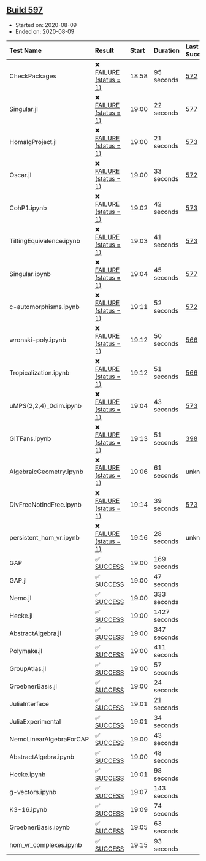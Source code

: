 ## [Build 597](https://oscarci.mathematik.uni-kl.de/job/oscar-stable/597/)

* Started on: 2020-08-09
* Ended on: 2020-08-09

| Test Name    | Result | Start | Duration | Last Success | First Failure |
|:-------------|:-------|:------|:---------|:-------------|:--------------|
| CheckPackages | ❌ [FAILURE (status = 1)](https://oscarci.mathematik.uni-kl.de/job/oscar-stable/597/artifact/logs/build-597/CheckPackages.log) | 18:58 | 95 seconds | [572](https://oscarci.mathematik.uni-kl.de/job/oscar-stable/572/) | [573](https://oscarci.mathematik.uni-kl.de/job/oscar-stable/573/) |
| Singular.jl | ❌ [FAILURE (status = 1)](https://oscarci.mathematik.uni-kl.de/job/oscar-stable/597/artifact/logs/build-597/Singular.jl.log) | 19:00 | 22 seconds | [577](https://oscarci.mathematik.uni-kl.de/job/oscar-stable/577/) | [578](https://oscarci.mathematik.uni-kl.de/job/oscar-stable/578/) |
| HomalgProject.jl | ❌ [FAILURE (status = 1)](https://oscarci.mathematik.uni-kl.de/job/oscar-stable/597/artifact/logs/build-597/HomalgProject.jl.log) | 19:00 | 21 seconds | [573](https://oscarci.mathematik.uni-kl.de/job/oscar-stable/573/) | [574](https://oscarci.mathematik.uni-kl.de/job/oscar-stable/574/) |
| Oscar.jl | ❌ [FAILURE (status = 1)](https://oscarci.mathematik.uni-kl.de/job/oscar-stable/597/artifact/logs/build-597/Oscar.jl.log) | 19:00 | 33 seconds | [572](https://oscarci.mathematik.uni-kl.de/job/oscar-stable/572/) | [573](https://oscarci.mathematik.uni-kl.de/job/oscar-stable/573/) |
| CohP1.ipynb | ❌ [FAILURE (status = 1)](https://oscarci.mathematik.uni-kl.de/job/oscar-stable/597/artifact/logs/build-597/CohP1.ipynb.log) | 19:02 | 42 seconds | [573](https://oscarci.mathematik.uni-kl.de/job/oscar-stable/573/) | [574](https://oscarci.mathematik.uni-kl.de/job/oscar-stable/574/) |
| TiltingEquivalence.ipynb | ❌ [FAILURE (status = 1)](https://oscarci.mathematik.uni-kl.de/job/oscar-stable/597/artifact/logs/build-597/TiltingEquivalence.ipynb.log) | 19:03 | 41 seconds | [573](https://oscarci.mathematik.uni-kl.de/job/oscar-stable/573/) | [574](https://oscarci.mathematik.uni-kl.de/job/oscar-stable/574/) |
| Singular.ipynb | ❌ [FAILURE (status = 1)](https://oscarci.mathematik.uni-kl.de/job/oscar-stable/597/artifact/logs/build-597/Singular.ipynb.log) | 19:04 | 45 seconds | [577](https://oscarci.mathematik.uni-kl.de/job/oscar-stable/577/) | [578](https://oscarci.mathematik.uni-kl.de/job/oscar-stable/578/) |
| c-automorphisms.ipynb | ❌ [FAILURE (status = 1)](https://oscarci.mathematik.uni-kl.de/job/oscar-stable/597/artifact/logs/build-597/c-automorphisms.ipynb.log) | 19:11 | 52 seconds | [572](https://oscarci.mathematik.uni-kl.de/job/oscar-stable/572/) | [573](https://oscarci.mathematik.uni-kl.de/job/oscar-stable/573/) |
| wronski-poly.ipynb | ❌ [FAILURE (status = 1)](https://oscarci.mathematik.uni-kl.de/job/oscar-stable/597/artifact/logs/build-597/wronski-poly.ipynb.log) | 19:12 | 50 seconds | [566](https://oscarci.mathematik.uni-kl.de/job/oscar-stable/566/) | [567](https://oscarci.mathematik.uni-kl.de/job/oscar-stable/567/) |
| Tropicalization.ipynb | ❌ [FAILURE (status = 1)](https://oscarci.mathematik.uni-kl.de/job/oscar-stable/597/artifact/logs/build-597/Tropicalization.ipynb.log) | 19:12 | 51 seconds | [566](https://oscarci.mathematik.uni-kl.de/job/oscar-stable/566/) | [567](https://oscarci.mathematik.uni-kl.de/job/oscar-stable/567/) |
| uMPS(2,2,4)_0dim.ipynb | ❌ [FAILURE (status = 1)](https://oscarci.mathematik.uni-kl.de/job/oscar-stable/597/artifact/logs/build-597/uMPS-2-2-4-_0dim.ipynb.log) | 19:04 | 43 seconds | [573](https://oscarci.mathematik.uni-kl.de/job/oscar-stable/573/) | [574](https://oscarci.mathematik.uni-kl.de/job/oscar-stable/574/) |
| GITFans.ipynb | ❌ [FAILURE (status = 1)](https://oscarci.mathematik.uni-kl.de/job/oscar-stable/597/artifact/logs/build-597/GITFans.ipynb.log) | 19:13 | 51 seconds | [398](https://oscarci.mathematik.uni-kl.de/job/oscar-stable/398/) | [399](https://oscarci.mathematik.uni-kl.de/job/oscar-stable/399/) |
| AlgebraicGeometry.ipynb | ❌ [FAILURE (status = 1)](https://oscarci.mathematik.uni-kl.de/job/oscar-stable/597/artifact/logs/build-597/AlgebraicGeometry.ipynb.log) | 19:06 | 61 seconds | unknown | unknown |
| DivFreeNotIndFree.ipynb | ❌ [FAILURE (status = 1)](https://oscarci.mathematik.uni-kl.de/job/oscar-stable/597/artifact/logs/build-597/DivFreeNotIndFree.ipynb.log) | 19:14 | 39 seconds | [573](https://oscarci.mathematik.uni-kl.de/job/oscar-stable/573/) | [574](https://oscarci.mathematik.uni-kl.de/job/oscar-stable/574/) |
| persistent_hom_vr.ipynb | ❌ [FAILURE (status = 1)](https://oscarci.mathematik.uni-kl.de/job/oscar-stable/597/artifact/logs/build-597/persistent_hom_vr.ipynb.log) | 19:16 | 28 seconds | unknown | unknown |
| GAP | ✅ [SUCCESS](https://oscarci.mathematik.uni-kl.de/job/oscar-stable/597/artifact/logs/build-597/GAP.log) | 19:00 | 169 seconds |  |  |
| GAP.jl | ✅ [SUCCESS](https://oscarci.mathematik.uni-kl.de/job/oscar-stable/597/artifact/logs/build-597/GAP.jl.log) | 19:00 | 47 seconds |  |  |
| Nemo.jl | ✅ [SUCCESS](https://oscarci.mathematik.uni-kl.de/job/oscar-stable/597/artifact/logs/build-597/Nemo.jl.log) | 19:00 | 333 seconds |  |  |
| Hecke.jl | ✅ [SUCCESS](https://oscarci.mathematik.uni-kl.de/job/oscar-stable/597/artifact/logs/build-597/Hecke.jl.log) | 19:00 | 1427 seconds |  |  |
| AbstractAlgebra.jl | ✅ [SUCCESS](https://oscarci.mathematik.uni-kl.de/job/oscar-stable/597/artifact/logs/build-597/AbstractAlgebra.jl.log) | 19:00 | 347 seconds |  |  |
| Polymake.jl | ✅ [SUCCESS](https://oscarci.mathematik.uni-kl.de/job/oscar-stable/597/artifact/logs/build-597/Polymake.jl.log) | 19:00 | 411 seconds |  |  |
| GroupAtlas.jl | ✅ [SUCCESS](https://oscarci.mathematik.uni-kl.de/job/oscar-stable/597/artifact/logs/build-597/GroupAtlas.jl.log) | 19:00 | 57 seconds |  |  |
| GroebnerBasis.jl | ✅ [SUCCESS](https://oscarci.mathematik.uni-kl.de/job/oscar-stable/597/artifact/logs/build-597/GroebnerBasis.jl.log) | 19:00 | 24 seconds |  |  |
| JuliaInterface | ✅ [SUCCESS](https://oscarci.mathematik.uni-kl.de/job/oscar-stable/597/artifact/logs/build-597/JuliaInterface.log) | 19:01 | 21 seconds |  |  |
| JuliaExperimental | ✅ [SUCCESS](https://oscarci.mathematik.uni-kl.de/job/oscar-stable/597/artifact/logs/build-597/JuliaExperimental.log) | 19:01 | 34 seconds |  |  |
| NemoLinearAlgebraForCAP | ✅ [SUCCESS](https://oscarci.mathematik.uni-kl.de/job/oscar-stable/597/artifact/logs/build-597/NemoLinearAlgebraForCAP.log) | 19:00 | 43 seconds |  |  |
| AbstractAlgebra.ipynb | ✅ [SUCCESS](https://oscarci.mathematik.uni-kl.de/job/oscar-stable/597/artifact/logs/build-597/AbstractAlgebra.ipynb.log) | 19:00 | 48 seconds |  |  |
| Hecke.ipynb | ✅ [SUCCESS](https://oscarci.mathematik.uni-kl.de/job/oscar-stable/597/artifact/logs/build-597/Hecke.ipynb.log) | 19:01 | 98 seconds |  |  |
| g-vectors.ipynb | ✅ [SUCCESS](https://oscarci.mathematik.uni-kl.de/job/oscar-stable/597/artifact/logs/build-597/g-vectors.ipynb.log) | 19:07 | 143 seconds |  |  |
| K3-16.ipynb | ✅ [SUCCESS](https://oscarci.mathematik.uni-kl.de/job/oscar-stable/597/artifact/logs/build-597/K3-16.ipynb.log) | 19:09 | 74 seconds |  |  |
| GroebnerBasis.ipynb | ✅ [SUCCESS](https://oscarci.mathematik.uni-kl.de/job/oscar-stable/597/artifact/logs/build-597/GroebnerBasis.ipynb.log) | 19:05 | 63 seconds |  |  |
| hom_vr_complexes.ipynb | ✅ [SUCCESS](https://oscarci.mathematik.uni-kl.de/job/oscar-stable/597/artifact/logs/build-597/hom_vr_complexes.ipynb.log) | 19:15 | 93 seconds |  |  |

